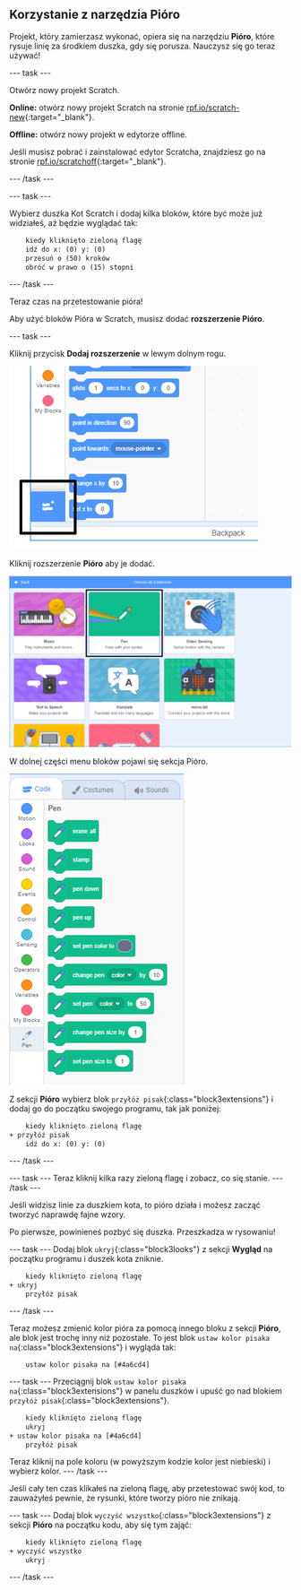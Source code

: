 ## Korzystanie z narzędzia Pióro

Projekt, który zamierzasz wykonać, opiera się na narzędziu **Pióro**, które rysuje linię za środkiem duszka, gdy się porusza. Nauczysz się go teraz używać!

--- task ---

Otwórz nowy projekt Scratch.

**Online:** otwórz nowy projekt Scratch na stronie [rpf.io/scratch-new](http://rpf.io/scratch-new){:target="_blank"}.

**Offline:** otwórz nowy projekt w edytorze offline.

Jeśli musisz pobrać i zainstalować edytor Scratcha, znajdziesz go na stronie [rpf.io/scratchoff](http://rpf.io/scratchoff){:target="_blank"}.

--- /task ---

--- task ---

Wybierz duszka Kot Scratch i dodaj kilka bloków, które być może już widziałeś, aż będzie wyglądać tak:

```blocks3
    kiedy kliknięto zieloną flagę
    idź do x: (0) y: (0)
    przesuń o (50) kroków
    obróć w prawo o (15) stopni
```

--- /task ---

Teraz czas na przetestowanie pióra!

Aby użyć bloków Pióra w Scratch, musisz dodać **rozszerzenie Pióro**.

--- task ---

Kliknij przycisk **Dodaj rozszerzenie** w lewym dolnym rogu.

![podświetlony przycisk Dodaj rozszerzenie](images/add-extension-annotated.png)

Kliknij rozszerzenie **Pióro** aby je dodać.

![podświetlone rozszerzenie Pióro](images/click-pen-annotated.png)

W dolnej części menu bloków pojawi się sekcja Pióro.

![bloki rozszerzenia Pióro](images/pen-extension-blocks.png)

Z sekcji **Pióro** wybierz blok `przyłóż pisak`{:class="block3extensions"} i dodaj go do początku swojego programu, tak jak poniżej:

```blocks3
    kiedy kliknięto zieloną flagę
+ przyłóż pisak
    idź do x: (0) y: (0)
```

--- /task ---

--- task --- Teraz kliknij kilka razy zieloną flagę i zobacz, co się stanie. --- /task ---

Jeśli widzisz linie za duszkiem kota, to pióro działa i możesz zacząć tworzyć naprawdę fajne wzory.

Po pierwsze, powinieneś pozbyć się duszka. Przeszkadza w rysowaniu!

--- task --- Dodaj blok `ukryj`{:class="block3looks"} z sekcji **Wygląd** na początku programu i duszek kota zniknie.

```blocks3
    kiedy kliknięto zieloną flagę
+ ukryj
    przyłóż pisak
```

--- /task ---

Teraz możesz zmienić kolor pióra za pomocą innego bloku z sekcji **Pióro**, ale blok jest trochę inny niż pozostałe. To jest blok `ustaw kolor pisaka na`{:class="block3extensions"} i wygląda tak:

```blocks3
    ustaw kolor pisaka na [#4a6cd4]
```

--- task --- Przeciągnij blok `ustaw kolor pisaka na`{:class="block3extensions"} w panelu duszków i upuść go nad blokiem `przyłóż pisak`{:class="block3extensions"}.

```blocks3
    kiedy kliknięto zieloną flagę
    ukryj
+ ustaw kolor pisaka na [#4a6cd4]
    przyłóż pisak
```

Teraz kliknij na pole koloru (w powyższym kodzie kolor jest niebieski) i wybierz kolor. --- /task ---

Jeśli cały ten czas klikałeś na zieloną flagę, aby przetestować swój kod, to zauważyłeś pewnie, że rysunki, które tworzy pióro nie znikają.

--- task --- Dodaj blok `wyczyść wszystko`{:class="block3extensions"} z sekcji **Pióro** na początku kodu, aby się tym zająć:

```blocks3
    kiedy kliknięto zieloną flagę
+ wyczyść wszystko
    ukryj
```

--- /task ---